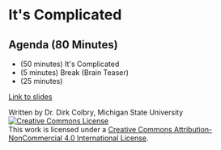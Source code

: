 # It's Complicated



## Agenda (80 Minutes)

- (50 minutes) It's Complicated
- (5 minutes) Break (Brain Teaser)
- (25 minutes) 



[Link to slides](https://docs.google.com/presentation/d/1906DoxaiKKE-o3-dpnoxGx97GeUb5tqg4VOMGqHvZQw/edit#slide=id.gf285833c69_0_165)


Written by Dr. Dirk Colbry, Michigan State University
<a rel="license" href="http://creativecommons.org/licenses/by-nc/4.0/"><img alt="Creative Commons License" style="border-width:0" src="https://i.creativecommons.org/l/by-nc/4.0/88x31.png" /></a><br />This work is licensed under a <a rel="license" href="http://creativecommons.org/licenses/by-nc/4.0/">Creative Commons Attribution-NonCommercial 4.0 International License</a>.
